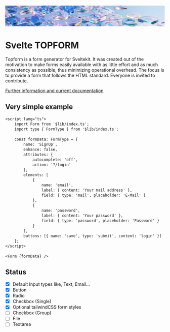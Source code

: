 ![TOPFORM](https://raw.githubusercontent.com/tguelcan/topform/master/static/coverage.png)

# Svelte TOPFORM

Topform is a form generator for Sveltekit. It was created out of the motivation to make forms easily available with as little effort and as much consistency as possible, thus minimizing operational overhead.
The focus is to provide a form that follows the HTML standard. 
Everyone is invited to contribute.

[Further information and current documentation](https://tayfuns-organization.gitbook.io/topform/)

## Very simple example

```svelte
<script lang="ts">
	import Form from '$lib/index.ts';
	import type { FormType } from '$lib/index.ts';

	const formData: FormType = {
		name: 'SignUp',
		enhance: false,
		attributes: {
			autocomplete: 'off',
			action: '?/login'
		},
		elements: [
			{
				name: 'email',
				label: { content: 'Your mail address' },
				field: { type: 'mail', placeholder: 'E-Mail' }
			},
			{
				name: 'password',
				label: { content: 'Your password' },
				field: { type: 'password', placeholder: 'Password' }
			}
		],
		buttons: [{ name: 'save', type: 'submit', content: 'login' }]
	};
</script>

<Form {formData} />
```

## Status

- [x] Default Input types like, Text, Email...
- [x] Button
- [x] Radio
- [x] Checkbox (Single)
- [x] Optional tailwindCSS form styles
- [ ] Checkbox (Group)
- [ ] File
- [ ] Textarea
